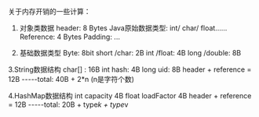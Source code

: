 关于内存开销的一些计算：
1. 对象类数据
header: 8 Bytes
Java原始数据类型: int/ char/ float......
Reference: 4 Bytes
Padding: ...

2. 基础数据类型
Byte: 8bit
short /char: 2B
int /float: 4B
long /double: 8B

3.String数据结构
char[] : 16B
int hash: 4B
long uid: 8B
header + reference = 12B
-----total: 40B + 2*n (n是字符个数)

4.HashMap数据结构
int capacity 4B
float loadFactor 4B
header + reference = 12B
-----total: 20B + type*k + type*v 





